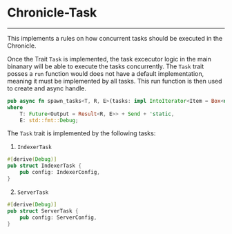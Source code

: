 # Chronicle-Task
-------------------------

This implements a rules on how concurrent tasks should be executed in the Chronicle.

Once the Trait `Task` is implemented, the task excecutor logic in the main binanary will be able to execute the tasks concurrently. The `Task` trait posses a `run` function would does not have a default implementation, meaning it must be implemented by all tasks. This run function is then used to create and async handle.

```rust
pub async fn spawn_tasks<T, R, E>(tasks: impl IntoIterator<Item = Box<dyn Task>>, signal: T)
where
    T: Future<Output = Result<R, E>> + Send + 'static,
    E: std::fmt::Debug;

```


The `Task` trait is implemented by the following tasks:
1. `IndexerTask`
```rust
#[derive(Debug)]
pub struct IndexerTask {
    pub config: IndexerConfig,
}
```
2. `ServerTask`
```rust
#[derive(Debug)]
pub struct ServerTask {
    pub config: ServerConfig,
}
```

